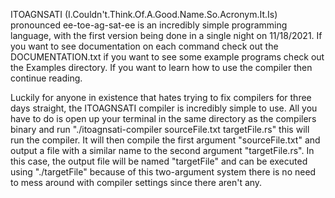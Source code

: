 ITOAGNSATI (I.Couldn't.Think.Of.A.Good.Name.So.Acronym.It.Is) pronounced ee-toe-ag-sat-ee is an incredibly simple programming language, with the first version being done in a single night on 11/18/2021. If you want to see documentation on each command check out the DOCUMENTATION.txt if you want to see some example programs check out the Examples directory. If you want to learn how to use the compiler then continue reading.

Luckily for anyone in existence that hates trying to fix compilers for three days straight, the ITOAGNSATI compiler is incredibly simple to use. All you have to do is open up your terminal in the same directory as the compilers binary and run "./itoagnsati-compiler sourceFile.txt targetFile.rs" this will run the compiler. It will then compile the first argument "sourceFile.txt" and output a file with a similar name to the second argument "targetFile.rs". In this case, the output file will be named "targetFile" and can be executed using "./targetFile" because of this two-argument system there is no need to mess around with compiler settings since there aren't any.
